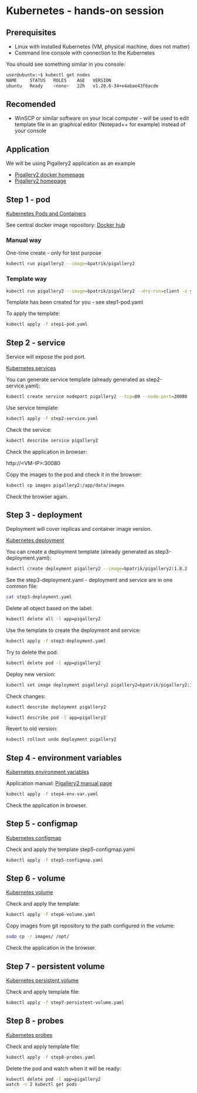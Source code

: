 # Kubernetes - hands-on session

## Prerequisites

* Linux with installed Kubernetes (VM, physical machine, does not matter)
* Command line console with connection to the Kubernetes

You should see something similar in you console:

```sh
user@ubuntu:~$ kubectl get nodes
NAME     STATUS   ROLES    AGE   VERSION
ubuntu   Ready    <none>   22h   v1.20.6-34+e4abae43f6acde
```

## Recomended

* WinSCP or similar software on your local computer - will be used to edit template file in an graphical editor (Notepad++ for example) instead of your console

## Application

We will be using Pigallery2 application as an example

* [Pigallery2 docker homepage](https://hub.docker.com/r/bpatrik/pigallery2 "Pigallery2 docker homepage")
* [Pigallery2 homepage](http://bpatrik.github.io/pigallery2/ "Pigallery2 homepage")

## Step 1 - pod

[Kubernetes Pods and Containers](https://kubernetes.io/docs/tasks/configure-pod-container/ "Kubernetes Pods and Containers")

See central docker image repository:
[Docker hub](https://hub.docker.com/ "Docker hub")

### Manual way

One-time create - only for test purpose

```sh
kubectl run pigallery2 --image=bpatrik/pigallery2
```

### Template way

```sh
kubectl run pigallery2 --image=bpatrik/pigallery2 --dry-run=client -o yaml > template.yaml
```

Template has been created for you - see step1-pod.yaml

To apply the template:

```sh
kubectl apply -f step1-pod.yaml
```

## Step 2 - service

Service will expose the pod port.

[Kubernetes services](https://kubernetes.io/docs/concepts/services-networking/service/ "Kubernetes services")

You can generate service template (already generated as step2-service.yaml):

```sh
kubectl create service nodeport pigallery2 --tcp=80 --node-port=30080 --dry-run=client -o yaml > templateService.yaml
```

Use service template:

```sh
kubectl apply -f step2-service.yaml
```

Check the service:

```sh
kubectl describe service pigallery2
```

Check the application in browser:

http://\<VM-IP>:30080

Copy the images to the pod and check it in the browser:

```sh
kubectl cp images pigallery2:/app/data/images
```

Check the browser again.

## Step 3 - deployment

Deployment will cover replicas and container image version.

[Kubernetes deployment](https://kubernetes.io/docs/concepts/workloads/controllers/deployment/ "Kubernetes deployment")

You can create a deployment template (already generated as step3-deployment.yaml):

```sh
kubectl create deployment pigallery2 --image=bpatrik/pigallery2:1.8.2 --replicas=1 -o yaml --dry-run=client > deploymentTemplate.yaml
```

See the step3-deployment.yaml - deployment and service are in one common file:

```sh
cat step3-deployment.yaml
```

Delete all object based on the label:

```sh
kubectl delete all -l app=pigallery2
```

Use the template to create the deployment and service:

```sh
kubectl apply -f step3-deployment.yaml
```

Try to delete the pod:

```sh
kubectl delete pod -l app=pigallery2
```

Deploy new version:

```sh
kubectl set image deployment pigallery2 pigallery2=bpatrik/pigallery2:1.8.5
```

Check changes:

```sh
kubectl describe deployment pigallery2
```

```sh
kubectl describe pod -l app=pigallery2
```

Revert to old version:

```sh
kubectl rollout undo deployment pigallery2
```

## Step 4 - environment variables

[Kubernetes environment variables](https://kubernetes.io/docs/tasks/inject-data-application/define-environment-variable-container/ "Kubernetes environment variables")

Application manual:
[Pigallery2 manual page](https://github.com/bpatrik/pigallery2/blob/master/MANPAGE.md "Pigallery2 manual page")

```sh
kubectl apply -f step4-env-var.yaml
```

Check the application in browser.

## Step 5 - configmap

[Kubernetes configmap](https://kubernetes.io/docs/tasks/configure-pod-container/configure-pod-configmap/ "Kubernetes configmap")

Check and apply the template step5-configmap.yaml

```sh
kubectl apply -f step5-configmap.yaml
```

## Step 6 - volume

[Kubernetes volume](https://kubernetes.io/docs/concepts/storage/volumes/ "Kubernetes volume")

Check and apply the template:

```sh
kubectl apply -f step6-volume.yaml
```

Copy images from git repository to the path configured in the volume:

```sh
sudo cp -r images/ /opt/
```

Check the application in the browser.

## Step 7 - persistent volume

[Kubernetes persistent volume](https://kubernetes.io/docs/tasks/configure-pod-container/configure-persistent-volume-storage/ "Kubernetes persistent volume")

Check and apply template file:

```sh
kubectl apply -f step7-persistent-volume.yaml
```

## Step 8 - probes

[Kubernetes probes](https://kubernetes.io/docs/tasks/configure-pod-container/configure-liveness-readiness-startup-probes/ "Kubernetes probes")

Check and apply template file:

```sh
kubectl apply -f step8-probes.yaml
```

Delete the pod and watch when it will be ready:

```sh
kubectl delete pod -l app=pigallery2
watch -n 2 kubectl get pods
```
